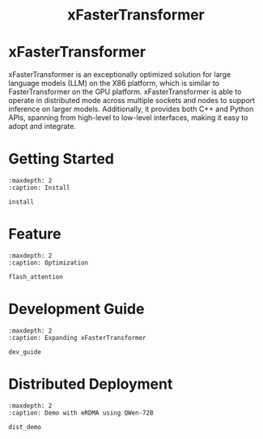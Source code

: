 <h1 align="center">
    xFasterTransformer
</h1>

# xFasterTransformer

xFasterTransformer is an exceptionally optimized solution for large language models (LLM) on the X86 platform, which is similar to FasterTransformer on the GPU platform. xFasterTransformer is able to operate in distributed mode across multiple sockets and nodes to support inference on larger models. Additionally, it provides both C++ and Python APIs, spanning from high-level to low-level interfaces, making it easy to adopt and integrate.

# Getting Started

```{toctree}
:maxdepth: 2
:caption: Install

install
```

# Feature

```{toctree}
:maxdepth: 2
:caption: Optimization

flash_attention
```

# Development Guide

```{toctree}
:maxdepth: 2
:caption: Expanding xFasterTransformer

dev_guide
```

# Distributed Deployment

```{toctree}
:maxdepth: 2
:caption: Demo with eRDMA using QWen-72B

dist_demo
```